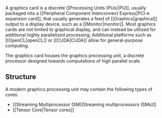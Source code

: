 A graphics card is a discrete [[Processing Units (PUs)|PU]], usually packaged into a [[Peripheral Component Interconnect Express|PCI-e expansion card]], that usually generates a feed of [[Graphics|graphical]] output to a display device, such as a [[Monitor|monitor]]. Most graphics cards are not limited to graphical display, and can instead be utilized for additional highly parallelized processing; Additional platforms such as [[OpenCL|openCL]] or [[CUDA|CUDA]] allow for general-purpose computing.

The graphics card houses the graphics processing unit, a discrete processor designed towards computations of high parallel scale.

## Structure

A modern graphics processing unit may contain the following types of cores:

- [[Streaming Multiprocessor (SM)|Streaming multiprocessors (SMs)]]
- [[Tensor Core|Tensor cores]]
